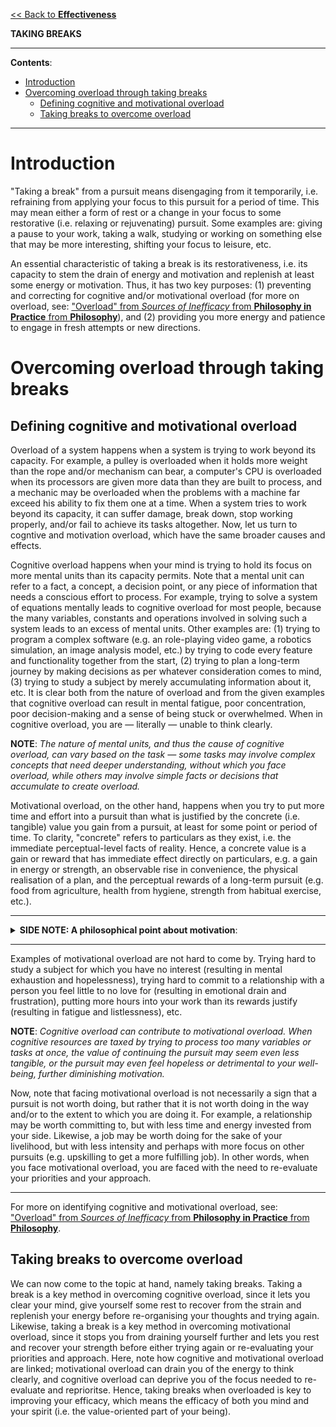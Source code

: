 [<< Back to **Effectiveness**](https://pranigopu.github.io/effectiveness)

**TAKING BREAKS**

---

**Contents**:

- [Introduction](#introduction)
- [Overcoming overload through taking breaks](#overcoming-overload-through-taking-breaks)
  - [Defining cognitive and motivational overload](#defining-cognitive-and-motivational-overload)
  - [Taking breaks to overcome overload](#taking-breaks-to-overcome-overload)

---

# Introduction
"Taking a break" from a pursuit means disengaging from it temporarily, i.e. refraining from applying your focus to this pursuit for a period of time. This may mean either a form of rest or a change in your focus to some restorative (i.e. relaxing or rejuvenating) pursuit. Some examples are: giving a pause to your work, taking a walk, studying or working on something else that may be more interesting, shifting your focus to leisure, etc.

An essential characteristic of taking a break is its restorativeness, i.e. its capacity to stem the drain of energy and motivation and replenish at least some energy or motivation. Thus, it has two key purposes: (1) preventing and correcting for cognitive and/or motivational overload (for more on overload, see: ["Overload" from _Sources of Inefficacy_ from **Philosophy in Practice** from **Philosophy**](https://pranigopu.github.io/philosophy/philosophy-in-practice/3-sources-of-inefficacy.html)), and (2) providing you more energy and patience to engage in fresh attempts or new directions.

# Overcoming overload through taking breaks
## Defining cognitive and motivational overload
Overload of a system happens when a system is trying to work beyond its capacity. For example, a pulley is overloaded when it holds more weight than the rope and/or mechanism can bear, a computer's CPU is overloaded when its processors are given more data than they are built to process, and a mechanic may be overloaded when the problems with a machine far exceed his ability to fix them one at a time. When a system tries to work beyond its capacity, it can suffer damage, break down, stop working properly, and/or fail to achieve its tasks altogether. Now, let us turn to cogntive and motivation overload, which have the same broader causes and effects.

Cognitive overload happens when your mind is trying to hold its focus on more mental units than its capacity permits. Note that a mental unit can refer to a fact, a concept, a decision point, or any piece of information that needs a conscious effort to process. For example, trying to solve a system of equations mentally leads to cognitive overload for most people, because the many variables, constants and operations involved in solving such a system leads to an excess of mental units. Other examples are: (1) trying to program a complex software (e.g. an role-playing video game, a robotics simulation, an image analysis model, etc.) by trying to code every feature and functionality together from the start, (2) trying to plan a long-term journey by making decisions as per whatever consideration comes to mind, (3) trying to study a subject by merely accumulating information about it, etc. It is clear both from the nature of overload and from the given examples that cognitive overload can result in mental fatigue, poor concentration, poor decision-making and a sense of being stuck or overwhelmed. When in cognitive overload, you are — literally — unable to think clearly.

**NOTE**: _The nature of mental units, and thus the cause of cognitive overload, can vary based on the task — some tasks may involve complex concepts that need deeper understanding, without which you face overload, while others may involve simple facts or decisions that accumulate to create overload._

Motivational overload, on the other hand, happens when you try to put more time and effort into a pursuit than what is justified by the concrete (i.e. tangible) value you gain from a pursuit, at least for some point or period of time. To clarity, "concrete" refers to particulars as they exist, i.e. the immediate perceptual-level facts of reality. Hence, a concrete value is a gain or reward that has immediate effect directly on particulars, e.g. a gain in energy or strength, an observable rise in convenience, the physical realisation of a plan, and the perceptual rewards of a long-term pursuit (e.g. food from agriculture, health from hygiene, strength from habitual exercise, etc.).

---

<details><summary><b>SIDE NOTE: A philosophical point about motivation</b>:</summary><p>
Ultimately, only particulars, i.e. only concretes, exist; abstractions are not arbitrary constructs, but rather, a means to selectively focus <i>on concretes</i>. Hence, any value, even a broad one grasped through abstractions such as "life", "self-esteem" or "freedom", is and must ultimately be realised concretely, because without a connection to concretes, an abstraction becomes floating, i.e. detached from reality and thus meaningless. Hence, experiencing concrete value is essential to experiencing any sense of purpose toward pursuing values, because why would you pursue anything if, to you, it is unreal or non-existent? Motivational overload is due to the loss of your sense of purpose, which is due to the loss of concrete value, and since nothing in reality can happen causelessly, you cannot keep pushing purposefully toward something for which you see no purpose.<br><br>Note that facing motivational overload is not the same thing as being insufficiently motivated. While being insufficiently motivated may lead to less or no effort toward a pursuit, facing motivational overload is being insufficiently motivated for the effort applied, which means being <i>excessively engaged</i> rather than less engaged or unengaged. Hence, insufficient motivaiton is not necessarily detrimental (since not everything has the same worth to you in terms of time and effort), but motivational overload is detrimental because it goes against the root of purpose, i.e. the experience of concrete value.</p></details>

---

Examples of motivational overload are not hard to come by. Trying hard to study a subject for which you have no interest (resulting in mental exhaustion and hopelessness), trying hard to commit to a relationship with a person you feel little to no love for (resulting in emotional drain and frustration), putting more hours into your work than its rewards justify (resulting in fatigue and listlessness), etc.

**NOTE**: _Cognitive overload can contribute to motivational overload. When cognitive resources are taxed by trying to process too many variables or tasks at once, the value of continuing the pursuit may seem even less tangible, or the pursuit may even feel hopeless or detrimental to your well-being, further diminishing motivation._

Now, note that facing motivational overload is not necessarily a sign that a pursuit is not worth doing, but rather that it is not worth doing in the way and/or to the extent to which you are doing it. For example, a relationship may be worth committing to, but with less time and energy invested from your side. Likewise, a job may be worth doing for the sake of your livelihood, but with less intensity and perhaps with more focus on other pursuits (e.g. upskilling to get a more fulfilling job). In other words, when you face motivational overload, you are faced with the need to re-evaluate your priorities and your approach.

---

For more on identifying cognitive and motivational overload, see: ["Overload" from _Sources of Inefficacy_ from **Philosophy in Practice** from **Philosophy**](https://pranigopu.github.io/philosophy/philosophy-in-practice/3-sources-of-inefficacy.html).

## Taking breaks to overcome overload
We can now come to the topic at hand, namely taking breaks. Taking a break is a key method in overcoming cognitive overload, since it lets you clear your mind, give yourself some rest to recover from the strain and replenish your energy before re-organising your thoughts and trying again. Likewise, taking a break is a key method in overcoming motivational overload, since it stops you from draining yourself further and lets you rest and recover your strength before either trying again or re-evaluating your priorities and approach. Here, note how cognitive and motivational overload are linked; motivational overload can drain you of the energy to think clearly, and cognitive overload can deprive you of the focus needed to re-evaluate and reprioritse. Hence, taking breaks when overloaded is key to improving your efficacy, which means the efficacy of both you mind and your spirit (i.e. the value-oriented part of your being).